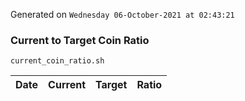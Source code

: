 Generated on `Wednesday 06-October-2021 at 02:43:21`

### Current to Target Coin Ratio
`current_coin_ratio.sh`

Date|Current|Target|Ratio
---|---|---|---
